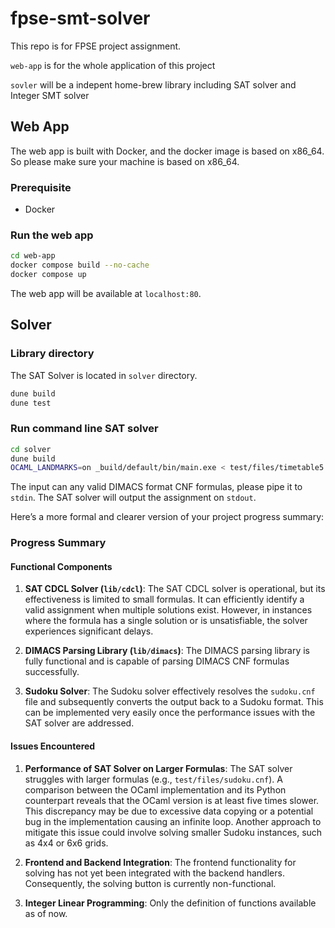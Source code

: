 # fpse-smt-solver
This repo is for FPSE project assignment.

`web-app` is for the whole application of this project

`sovler` will be a indepent home-brew library including SAT solver and Integer SMT solver

## Web App
The web app is built with Docker, and the docker image is based on x86_64. So please make sure your machine is based on x86_64.

### Prerequisite
- Docker

### Run the web app
```bash
cd web-app
docker compose build --no-cache
docker compose up
```
The web app will be available at `localhost:80`.


## Solver

### Library directory

The SAT Solver is located in `solver` directory.
```bash
dune build
dune test
```

### Run command line SAT solver
```bash
cd solver
dune build
OCAML_LANDMARKS=on _build/default/bin/main.exe < test/files/timetable5.cnf
```
The input can any valid DIMACS format CNF formulas, please pipe it to `stdin`.
The SAT solver will output the assignment on `stdout`.

Here’s a more formal and clearer version of your project progress summary:

### Progress Summary

#### Functional Components

1. **SAT CDCL Solver (`lib/cdcl`)**: The SAT CDCL solver is operational, but its effectiveness is limited to small formulas. It can efficiently identify a valid assignment when multiple solutions exist. However, in instances where the formula has a single solution or is unsatisfiable, the solver experiences significant delays.

2. **DIMACS Parsing Library (`lib/dimacs`)**: The DIMACS parsing library is fully functional and is capable of parsing DIMACS CNF formulas successfully.

3. **Sudoku Solver**: The Sudoku solver effectively resolves the `sudoku.cnf` file and subsequently converts the output back to a Sudoku format. This can be implemented very easily once the performance issues with the SAT solver are addressed.

#### Issues Encountered

1. **Performance of SAT Solver on Larger Formulas**: The SAT solver struggles with larger formulas (e.g., `test/files/sudoku.cnf`). A comparison between the OCaml implementation and its Python counterpart reveals that the OCaml version is at least five times slower. This discrepancy may be due to excessive data copying or a potential bug in the implementation causing an infinite loop. Another approach to mitigate this issue could involve solving smaller Sudoku instances, such as 4x4 or 6x6 grids.

2. **Frontend and Backend Integration**: The frontend functionality for solving has not yet been integrated with the backend handlers. Consequently, the solving button is currently non-functional.

3. **Integer Linear Programming**: Only the definition of functions available as of now.
